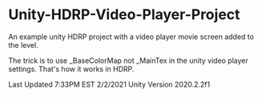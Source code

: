 # Unity-HDRP-Video-Player-Project
An example unity HDRP project with a video player movie screen added to the level.

The trick is to use _BaseColorMap not _MainTex in the unity video player settings. That's how it works in HDRP.

Last Updated 7:33PM EST 2/2/2021
Unity Version 2020.2.2f1
